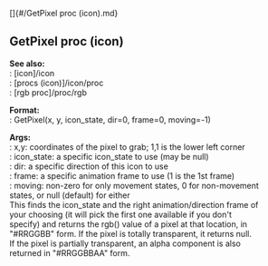 []{#/GetPixel proc (icon).md}    
## GetPixel proc (icon)    
**See also:**    
:   [icon]/icon    
:   [procs (icon)]/icon/proc    
:   [rgb proc]/proc/rgb    
<!-- -->    
**Format:**    
:   GetPixel(x, y, icon_state, dir=0, frame=0, moving=-1)    
<!-- -->    
**Args:**    
:   x,y: coordinates of the pixel to grab; 1,1 is the lower left corner    
:   icon_state: a specific icon_state to use (may be null)    
:   dir: a specific direction of this icon to use    
:   frame: a specific animation frame to use (1 is the 1st frame)    
:   moving: non-zero for only movement states, 0 for non-movement    
    states, or null (default) for either    
This finds the icon_state and the right animation/direction frame of    
your choosing (it will pick the first one available if you don\'t    
specify) and returns the rgb() value of a pixel at that location, in    
\"#RRGGBB\" form. If the pixel is totally transparent, it returns null.    
If the pixel is partially transparent, an alpha component is also    
returned in \"#RRGGBBAA\" form.  